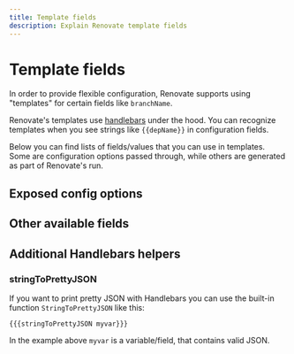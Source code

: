 ```yaml
---
title: Template fields
description: Explain Renovate template fields
---
```


# Template fields

In order to provide flexible configuration, Renovate supports using "templates" for certain fields like `branchName`.

Renovate's templates use [handlebars](https://handlebarsjs.com/) under the hood.
You can recognize templates when you see strings like `{{depName}}` in configuration fields.

Below you can find lists of fields/values that you can use in templates.
Some are configuration options passed through, while others are generated as part of Renovate's run.

## Exposed config options

<!-- Automatically insert exposed configuration options here -->

## Other available fields

<!-- Insert runtime fields here -->

## Additional Handlebars helpers

### stringToPrettyJSON

If you want to print pretty JSON with Handlebars you can use the built-in function `StringToPrettyJSON` like this:

`{{{stringToPrettyJSON myvar}}}`

In the example above `myvar` is a variable/field, that contains valid JSON.
